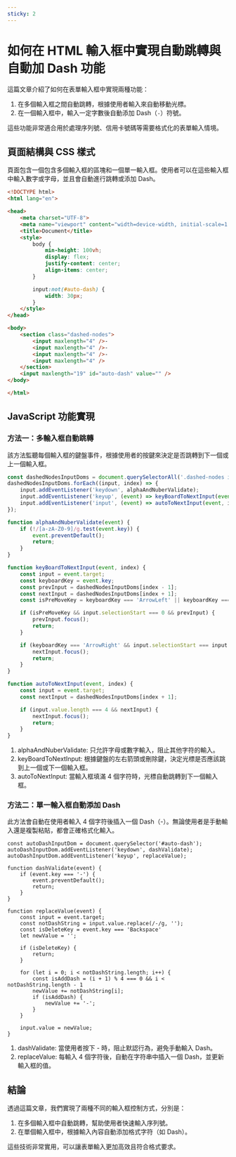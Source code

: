 ```yaml
---
sticky: 2
---
```

# 如何在 HTML 輸入框中實現自動跳轉與自動加 Dash 功能

這篇文章介紹了如何在表單輸入框中實現兩種功能：
1. 在多個輸入框之間自動跳轉，根據使用者輸入來自動移動光標。
2. 在一個輸入框中，輸入一定字數後自動添加 Dash（`-`）符號。

這些功能非常適合用於處理序列號、信用卡號碼等需要格式化的表單輸入情境。

## 頁面結構與 CSS 樣式

頁面包含一個包含多個輸入框的區塊和一個單一輸入框。使用者可以在這些輸入框中輸入數字或字母，並且會自動進行跳轉或添加 Dash。

```html
<!DOCTYPE html>
<html lang="en">

<head>
    <meta charset="UTF-8">
    <meta name="viewport" content="width=device-width, initial-scale=1.0">
    <title>Document</title>
    <style>
        body {
            min-height: 100vh;
            display: flex;
            justify-content: center;
            align-items: center;
        }

        input:not(#auto-dash) {
            width: 30px;
        }
    </style>
</head>

<body>
    <section class="dashed-nodes">
        <input maxlength="4" />-
        <input maxlength="4" />-
        <input maxlength="4" />-
        <input maxlength="4" />
    </section>
    <input maxlength="19" id="auto-dash" value="" />
</body>

</html>
```
## JavaScript 功能實現
### 方法一：多輸入框自動跳轉
該方法監聽每個輸入框的鍵盤事件，根據使用者的按鍵來決定是否跳轉到下一個或上一個輸入框。

```javascript
const dashedNodesInputDoms = document.querySelectorAll('.dashed-nodes input');
dashedNodesInputDoms.forEach((input, index) => {
    input.addEventListener('keydown', alphaAndNuberValidate);
    input.addEventListener('keyup', (event) => keyBoardToNextInput(event, index));
    input.addEventListener('input', (event) => autoToNextInput(event, index));
});

function alphaAndNuberValidate(event) {
    if (!/[a-zA-Z0-9]/g.test(event.key)) {
        event.preventDefault();
        return;
    }
}

function keyBoardToNextInput(event, index) {
    const input = event.target;
    const keyboardKey = event.key;
    const prevInput = dashedNodesInputDoms[index - 1];
    const nextInput = dashedNodesInputDoms[index + 1];
    const isPreMoveKey = keyboardKey === 'ArrowLeft' || keyboardKey === 'Backspace'

    if (isPreMoveKey && input.selectionStart === 0 && prevInput) {
        prevInput.focus();
        return;
    }

    if (keyboardKey === 'ArrowRight' && input.selectionStart === input.value.length && nextInput) {
        nextInput.focus();
        return;
    }
}

function autoToNextInput(event, index) {
    const input = event.target;
    const nextInput = dashedNodesInputDoms[index + 1];

    if (input.value.length === 4 && nextInput) {
        nextInput.focus();
        return;
    }
}

```

1. alphaAndNuberValidate: 只允許字母或數字輸入，阻止其他字符的輸入。
2. keyBoardToNextInput: 根據鍵盤的左右箭頭或刪除鍵，決定光標是否應該跳到上一個或下一個輸入框。
3. autoToNextInput: 當輸入框填滿 4 個字符時，光標自動跳轉到下一個輸入框。

### 方法二：單一輸入框自動添加 Dash
此方法會自動在使用者輸入 4 個字符後插入一個 Dash（-）。無論使用者是手動輸入還是複製粘貼，都會正確格式化輸入。

```
const autoDashInputDom = document.querySelector('#auto-dash');
autoDashInputDom.addEventListener('keydown', dashValidate);
autoDashInputDom.addEventListener('keyup', replaceValue);

function dashValidate(event) {
    if (event.key === '-') {
        event.preventDefault();
        return;
    }
}

function replaceValue(event) {
    const input = event.target;
    const notDashString = input.value.replace(/-/g, '');
    const isDeleteKey = event.key === 'Backspace'
    let newValue = '';

    if (isDeleteKey) {
        return;
    }

    for (let i = 0; i < notDashString.length; i++) {
        const isAddDash = (i + 1) % 4 === 0 && i < notDashString.length - 1
        newValue += notDashString[i];
        if (isAddDash) {
            newValue += '-';
        }
    }

    input.value = newValue;
}
```

1. dashValidate: 當使用者按下 - 時，阻止默認行為，避免手動輸入 Dash。
2. replaceValue: 每輸入 4 個字符後，自動在字符串中插入一個 Dash，並更新輸入框的值。

## 結論

透過這篇文章，我們實現了兩種不同的輸入框控制方式，分別是：
1. 在多個輸入框中自動跳轉，幫助使用者快速輸入序列號。
2. 在單個輸入框中，根據輸入內容自動添加格式字符（如 Dash）。

這些技術非常實用，可以讓表單輸入更加高效且符合格式要求。
